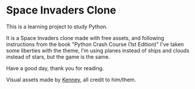 # Space Invaders Clone

This is a learning project to study Python.

It is a Space Invaders clone made with free assets, and following instructions from the book "Python Crash Course (1st Edition)"
I've taken some liberties with the theme, I'm using planes instead of ships and clouds instead of stars, but the game is the same.

Have a good day, thank you for reading.

Visual assets made by [Kenney](https://kenney.nl/), all credit to him/them.
